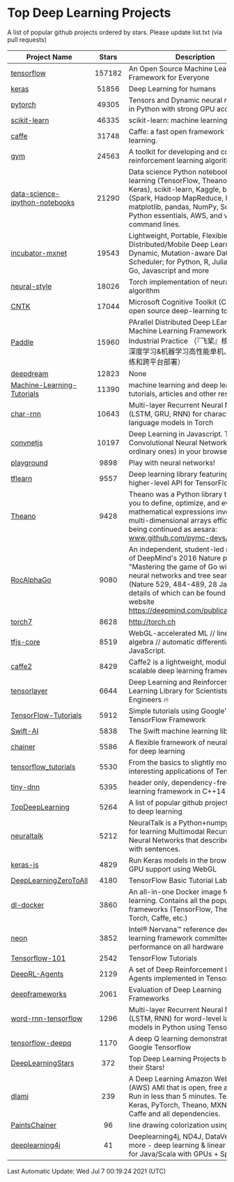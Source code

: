# Top Deep Learning Projects
A list of popular github projects ordered by stars.
Please update list.txt (via pull requests)

|Project Name| Stars | Description |
| ---------- |:-----:| ----------- |
| [tensorflow](https://github.com/tensorflow/tensorflow) | 157182 | An Open Source Machine Learning Framework for Everyone |
| [keras](https://github.com/keras-team/keras) | 51856 | Deep Learning for humans |
| [pytorch](https://github.com/pytorch/pytorch) | 49305 | Tensors and Dynamic neural networks in Python with strong GPU acceleration |
| [scikit-learn](https://github.com/scikit-learn/scikit-learn) | 46335 | scikit-learn: machine learning in Python |
| [caffe](https://github.com/BVLC/caffe) | 31748 | Caffe: a fast open framework for deep learning. |
| [gym](https://github.com/openai/gym) | 24563 | A toolkit for developing and comparing reinforcement learning algorithms. |
| [data-science-ipython-notebooks](https://github.com/donnemartin/data-science-ipython-notebooks) | 21290 | Data science Python notebooks: Deep learning (TensorFlow, Theano, Caffe, Keras), scikit-learn, Kaggle, big data (Spark, Hadoop MapReduce, HDFS), matplotlib, pandas, NumPy, SciPy, Python essentials, AWS, and various command lines. |
| [incubator-mxnet](https://github.com/apache/incubator-mxnet) | 19543 | Lightweight, Portable, Flexible Distributed/Mobile Deep Learning with Dynamic, Mutation-aware Dataflow Dep Scheduler; for Python, R, Julia, Scala, Go, Javascript and more |
| [neural-style](https://github.com/jcjohnson/neural-style) | 18026 | Torch implementation of neural style algorithm |
| [CNTK](https://github.com/microsoft/CNTK) | 17044 | Microsoft Cognitive Toolkit (CNTK), an open source deep-learning toolkit |
| [Paddle](https://github.com/PaddlePaddle/Paddle) | 15960 | PArallel Distributed Deep LEarning: Machine Learning Framework from Industrial Practice （『飞桨』核心框架，深度学习&机器学习高性能单机、分布式训练和跨平台部署） |
| [deepdream](https://github.com/google/deepdream) | 12823 | None |
| [Machine-Learning-Tutorials](https://github.com/ujjwalkarn/Machine-Learning-Tutorials) | 11390 | machine learning and deep learning tutorials, articles and other resources  |
| [char-rnn](https://github.com/karpathy/char-rnn) | 10643 | Multi-layer Recurrent Neural Networks (LSTM, GRU, RNN) for character-level language models in Torch |
| [convnetjs](https://github.com/karpathy/convnetjs) | 10197 | Deep Learning in Javascript. Train Convolutional Neural Networks (or ordinary ones) in your browser. |
| [playground](https://github.com/tensorflow/playground) | 9898 | Play with neural networks! |
| [tflearn](https://github.com/tflearn/tflearn) | 9557 | Deep learning library featuring a higher-level API for TensorFlow. |
| [Theano](https://github.com/Theano/Theano) | 9428 | Theano was a Python library that allows you to define, optimize, and evaluate mathematical expressions involving multi-dimensional arrays efficiently. It is being continued as aesara: www.github.com/pymc-devs/aesara |
| [RocAlphaGo](https://github.com/Rochester-NRT/RocAlphaGo) | 9080 | An independent, student-led replication of DeepMind's 2016 Nature publication, "Mastering the game of Go with deep neural networks and tree search" (Nature 529, 484-489, 28 Jan 2016), details of which can be found on their website https://deepmind.com/publications.html. |
| [torch7](https://github.com/torch/torch7) | 8628 | http://torch.ch |
| [tfjs-core](https://github.com/tensorflow/tfjs-core) | 8519 | WebGL-accelerated ML // linear algebra // automatic differentiation for JavaScript. |
| [caffe2](https://github.com/facebookarchive/caffe2) | 8429 | Caffe2 is a lightweight, modular, and scalable deep learning framework. |
| [tensorlayer](https://github.com/tensorlayer/tensorlayer) | 6644 | Deep Learning and Reinforcement Learning Library for Scientists and Engineers 🔥 |
| [TensorFlow-Tutorials](https://github.com/nlintz/TensorFlow-Tutorials) | 5912 | Simple tutorials using Google's TensorFlow Framework |
| [Swift-AI](https://github.com/Swift-AI/Swift-AI) | 5838 | The Swift machine learning library. |
| [chainer](https://github.com/chainer/chainer) | 5586 | A flexible framework of neural networks for deep learning |
| [tensorflow_tutorials](https://github.com/pkmital/tensorflow_tutorials) | 5530 | From the basics to slightly more interesting applications of Tensorflow |
| [tiny-dnn](https://github.com/tiny-dnn/tiny-dnn) | 5395 | header only, dependency-free deep learning framework in C++14 |
| [TopDeepLearning](https://github.com/aymericdamien/TopDeepLearning) | 5264 | A list of popular github projects related to deep learning |
| [neuraltalk](https://github.com/karpathy/neuraltalk) | 5212 | NeuralTalk is a Python+numpy project for learning Multimodal Recurrent Neural Networks that describe images with sentences. |
| [keras-js](https://github.com/transcranial/keras-js) | 4829 | Run Keras models in the browser, with GPU support using WebGL |
| [DeepLearningZeroToAll](https://github.com/hunkim/DeepLearningZeroToAll) | 4180 | TensorFlow Basic Tutorial Labs |
| [dl-docker](https://github.com/floydhub/dl-docker) | 3860 | An all-in-one Docker image for deep learning. Contains all the popular DL frameworks (TensorFlow, Theano, Torch, Caffe, etc.) |
| [neon](https://github.com/NervanaSystems/neon) | 3852 | Intel® Nervana™ reference deep learning framework committed to best performance on all hardware |
| [Tensorflow-101](https://github.com/sjchoi86/Tensorflow-101) | 2542 | TensorFlow Tutorials |
| [DeepRL-Agents](https://github.com/awjuliani/DeepRL-Agents) | 2129 | A set of Deep Reinforcement Learning Agents implemented in Tensorflow. |
| [deepframeworks](https://github.com/zer0n/deepframeworks) | 2061 | Evaluation of Deep Learning Frameworks |
| [word-rnn-tensorflow](https://github.com/hunkim/word-rnn-tensorflow) | 1296 | Multi-layer Recurrent Neural Networks (LSTM, RNN) for word-level language models in Python using TensorFlow. |
| [tensorflow-deepq](https://github.com/siemanko/tensorflow-deepq) | 1170 | A deep Q learning demonstration using Google Tensorflow |
| [DeepLearningStars](https://github.com/hunkim/DeepLearningStars) | 372 | Top Deep Learning Projects based on their Stars! |
| [dlami](https://github.com/ritchieng/dlami) | 239 | A Deep Learning Amazon Web Service (AWS) AMI that is open, free and works. Run in less than 5 minutes. TensorFlow, Keras, PyTorch, Theano, MXNet, CNTK, Caffe and all dependencies. |
| [PaintsChainer](https://github.com/taizan/PaintsChainer) | 96 | line drawing colorization using chainer |
| [deeplearning4j](https://github.com/deeplearning4j/deeplearning4j) | 41 | Deeplearning4j, ND4J, DataVec and more - deep learning & linear algebra for Java/Scala with GPUs + Spark |

Last Automatic Update: Wed Jul  7 00:19:24 2021 (UTC)
